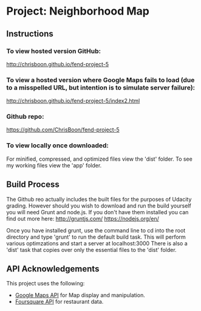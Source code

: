 # Project: Neighborhood Map

## Instructions

### To view hosted version GitHub:
http://chrisboon.github.io/fend-project-5

### To view a hosted version where Google Maps fails to load (due to a misspelled URL, but intention is to simulate server failure):
http://chrisboon.github.io/fend-project-5/index2.html


### Github repo:
https://github.com/ChrisBoon/fend-project-5

### To view locally once downloaded:
For minified, compressed, and optimized files view the 'dist' folder.
To see my working files view the 'app' folder.

## Build Process
The Github reo actually includes the built files for the purposes of Udacity grading. However should you wish to download and run the build yourself you will need Grunt and node.js. If you don't have them installed you can find out more here:
http://gruntjs.com/
https://nodejs.org/en/

Once you have installed grunt, use the command line to cd into the root directory and type 'grunt' to run the default build task. This will perform various optimzations and start a server at localhost:3000
There is also a 'dist' task that copies over only the essential files to the 'dist' folder.


## API Acknowledgements
This project uses the following:
- [Google Maps API](https://developers.google.com/maps/) for Map display and manipulation.
- [Foursquare API](https://developer.foursquare.com/) for restaurant data.